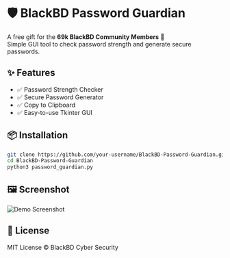 # 🛡️ BlackBD Password Guardian

A free gift for the **69k BlackBD Community Members** 🎉  
Simple GUI tool to check password strength and generate secure passwords.

## ✨ Features
- ✅ Password Strength Checker  
- ✅ Secure Password Generator  
- ✅ Copy to Clipboard  
- ✅ Easy-to-use Tkinter GUI  

## 📦 Installation
```bash
git clone https://github.com/your-username/BlackBD-Password-Guardian.git
cd BlackBD-Password-Guardian
python3 password_guardian.py
```

## 🖼️ Screenshot
![Demo Screenshot](screenshots/demo.png)

## 📜 License
MIT License © BlackBD Cyber Security
